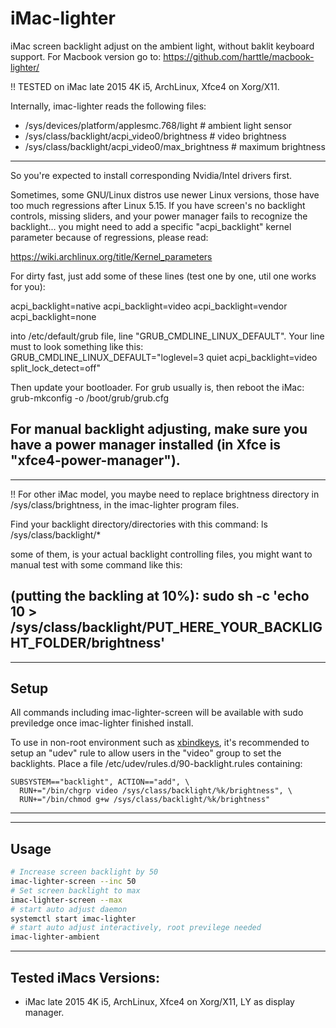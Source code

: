 # iMac-lighter
iMac screen backlight adjust on the ambient light, without baklit keyboard support. For Macbook version go to:
https://github.com/harttle/macbook-lighter/

!! TESTED on iMac late 2015 4K i5, ArchLinux, Xfce4 on Xorg/X11.

Internally, imac-lighter reads the following files:

* /sys/devices/platform/applesmc.768/light 		    # ambient light sensor
* /sys/class/backlight/acpi_video0/brightness		  # video brightness
* /sys/class/backlight/acpi_video0/max_brightness	# maximum brightness


---------------------------------------------------------------------------------------------
So you're expected to install corresponding Nvidia/Intel drivers first.

Sometimes, some GNU/Linux distros use newer Linux versions, those have too much regressions after Linux 5.15. If you have screen's no backlight controls, missing sliders, and your power manager fails to recognize the backlight... you might need to add a specific "acpi_backlight" kernel parameter because of regressions, please read:

https://wiki.archlinux.org/title/Kernel_parameters

For dirty fast, just add some of these lines (test one by one, util one works for you):

acpi_backlight=native
acpi_backlight=video
acpi_backlight=vendor
acpi_backlight=none

into /etc/default/grub file, line "GRUB_CMDLINE_LINUX_DEFAULT".
Your line must to look something like this: 
GRUB_CMDLINE_LINUX_DEFAULT="loglevel=3 quiet acpi_backlight=video split_lock_detect=off"

Then update your bootloader. For grub usually is, then reboot the iMac:
grub-mkconfig -o /boot/grub/grub.cfg

For manual backlight adjusting, make sure you have a power manager installed (in Xfce is "xfce4-power-manager").
---------------------------------------------------------------------------------------------


---------------------------------------------------------------------------------------------
!! For other iMac model, you maybe need to replace brightness directory in /sys/class/brightness, in the imac-lighter program files.

Find your backlight directory/directories with this command:
ls /sys/class/backlight/*

some of them, is your actual backlight controlling files, you might want to manual test with some command like this:

(putting the backling at 10%):
sudo sh -c 'echo 10 > /sys/class/backlight/PUT_HERE_YOUR_BACKLIGHT_FOLDER/brightness'
---------------------------------------------------------------------------------------------


---------------------------------------------------------------------------------------------
## Setup

All commands including imac-lighter-screen
will be available with sudo previledge once imac-lighter finished install.

To use in non-root environment such as [xbindkeys](https://wiki.archlinux.org/index.php/Xbindkeys),
it's recommended to setup an "udev" rule to allow users in the
"video" group to set the backlights.
Place a file /etc/udev/rules.d/90-backlight.rules containing:

```
SUBSYSTEM=="backlight", ACTION=="add", \
  RUN+="/bin/chgrp video /sys/class/backlight/%k/brightness", \
  RUN+="/bin/chmod g+w /sys/class/backlight/%k/brightness"
```
---------------------------------------------------------------------------------------------


---------------------------------------------------------------------------------------------
## Usage

```bash
# Increase screen backlight by 50
imac-lighter-screen --inc 50
# Set screen backlight to max
imac-lighter-screen --max
# start auto adjust daemon
systemctl start imac-lighter
# start auto adjust interactively, root previlege needed
imac-lighter-ambient
```
---------------------------------------------------------------------------------------------


## Tested iMacs Versions:

* iMac late 2015 4K i5, ArchLinux, Xfce4 on Xorg/X11, LY as display manager.
